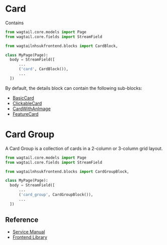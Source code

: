 
# Card 

Contains 

```py
from wagtail.core.models import Page
from wagtail.core.fields import StreamField

from wagtailnhsukfrontend.blocks import CardBlock,

class MyPage(Page):
  body = StreamField([
      ...
      ('card', CardBlock()),
      ...
  ])
```

By default, the details block can contain the following sub-blocks:

* [BasicCard](./basic_card.md)
* [ClickableCard](./clickable_card.md)
* [CardWithAnImage](./card_with_image.md)
* [FeatureCard](./feature_card.md)

# Card Group

A Card Group is a collection of cards in a 2-column or 3-column grid layout.

```py
from wagtail.core.models import Page
from wagtail.core.fields import StreamField

from wagtailnhsukfrontend.blocks import CardGroupBlock,

class MyPage(Page):
  body = StreamField([
      ...
      ('card_group', CardGroupBlock()),
      ...
  ])
```


## Reference

* [Service Manual](https://service-manual.nhs.uk/design-system/components/card)
* [Frontend Library](https://github.com/nhsuk/nhsuk-frontend/tree/master/packages/components/card)
